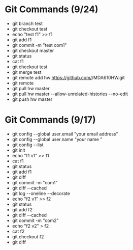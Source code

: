 # Git Commands (9/24)
* git branch test
* git checkout test
* echo "test f1" >> f1
* git add f1
* git commit -m "test com1"
* git checkout master
* git status
* cat f1
* git checkout test
* git merge test
* git remote add hw https://github.com/<your GitHub Account>/MDA610HW.git
* git remote
* git pull hw master
* git pull hw master --allow-unrelated-histories --no-edit
* git push hw master

# Git Commands (9/17)
* git config --global user.email "your email address"
* git config --global user.name "your name "
* git config --list
* git init
* echo "f1 v1" >> f1
* cat f1
* git status
* git add f1
* git diff
* git commit -m "com1"
* git diff --cached
* git log --oneline --decorate
* echo "f2 v1" >> f2
* git status
* git add f2
* git diff --cached
* git commit -m "com2"
* echo "f2 v2" > f2
* cat f2
* git checkout f2
* git diff